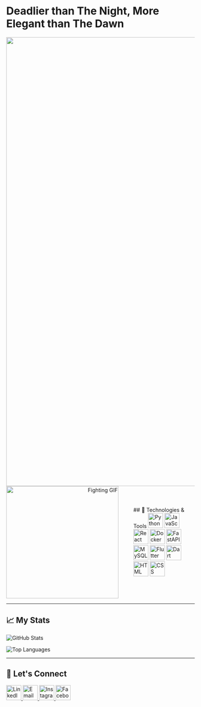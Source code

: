 <!-- Add a title -->
# Deadlier than The Night, More Elegant than The Dawn

<!-- Add the GIF before the About Me section -->
<div align="center">
  <img src="https://wallpapercave.com/wp/wp12756497.jpg" alt="Fighter GIF" width="1200">
</div>

<!-- Add the second GIF and the Technologies section side by side -->
<div style="display: flex; justify-content: space-between; align-items: center;">
  <div style="flex: 1; text-align: right; margin-right: 20px;">
    <img src="https://media3.giphy.com/media/v1.Y2lkPTc5MGI3NjExcXUxam1hZmg0d25hdjBqN2JmaWtxOWQycjFnaDB1aG81YmdwNjdpZCZlcD12MV9pbnRlcm5hbF9naWZfYnlfaWQmY3Q9Zw/13HgwGsXF0aiGY/giphy.webp" alt="Fighting GIF" width="300">
  </div>
  <div style="flex: 1; text-align: left; margin-left: 20px;">
    ## 🔧 Technologies & Tools
    <img src="https://cdn.jsdelivr.net/gh/devicons/devicon/icons/python/python-original.svg" alt="Python" width="40">
    <img src="https://cdn.jsdelivr.net/gh/devicons/devicon/icons/javascript/javascript-original.svg" alt="JavaScript" width="40">
    <img src="https://cdn.jsdelivr.net/gh/devicons/devicon/icons/react/react-original.svg" alt="React" width="40">
    <img src="https://cdn.jsdelivr.net/gh/devicons/devicon/icons/docker/docker-original.svg" alt="Docker" width="40">
    <img src="https://cdn.jsdelivr.net/gh/devicons/devicon/icons/fastapi/fastapi-original.svg" alt="FastAPI" width="40">
    <img src="https://cdn.jsdelivr.net/gh/devicons/devicon/icons/mysql/mysql-original.svg" alt="MySQL" width="40">
    <img src="https://cdn.jsdelivr.net/gh/devicons/devicon/icons/flutter/flutter-original.svg" alt="Flutter" width="40">
    <img src="https://cdn.jsdelivr.net/gh/devicons/devicon/icons/dart/dart-original.svg" alt="Dart" width="40">
    <img src="https://cdn.jsdelivr.net/gh/devicons/devicon/icons/html5/html5-original.svg" alt="HTML" width="40">
    <img src="https://cdn.jsdelivr.net/gh/devicons/devicon/icons/css3/css3-original.svg" alt="CSS" width="40">
  </div>
</div>

---

## 📈 My Stats
![GitHub Stats](https://github-readme-stats.vercel.app/api?username=yourusername&show_icons=true&theme=dark)

![Top Languages](https://github-readme-stats.vercel.app/api/top-langs/?username=yourusername&layout=compact&theme=dark)

---

## 🤝 Let's Connect
<div>
  <a href="https://www.linkedin.com/in/kareem-yasser-464ab222a">
    <img src="https://cdn.jsdelivr.net/gh/devicons/devicon/icons/linkedin/linkedin-original.svg" alt="LinkedIn" width="40">
  </a>
  <a href="mailto:Kareemyasser1054@gmail.com">
    <img src="https://cdn.jsdelivr.net/gh/devicons/devicon/icons/google/google-original.svg" alt="Email" width="40">
  </a>
  <a href="https://www.instagram.com/karemyassser/">
    <img src="https://upload.wikimedia.org/wikipedia/commons/a/a5/Instagram_icon.png" alt="Instagram" width="40">
  </a>
  <a href="https://www.facebook.com/kareem.yasser.9862273/">
    <img src="https://cdn.jsdelivr.net/gh/devicons/devicon/icons/facebook/facebook-original.svg" alt="Facebook" width="40">
  </a>
</div>
